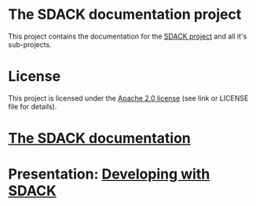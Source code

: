 # The SDACK documentation project

This project contains the documentation for the [SDACK project](https://github.com/esoco/sdack) and all it's sub-projects.

# License

This project is licensed under the [Apache 2.0 license]( http://www.apache.org/licenses/LICENSE-2.0) (see link or LICENSE file for details).  

# [The SDACK documentation](introduction.md)

# Presentation: [Developing with SDACK](https://docs.google.com/presentation/d/1-BfGyMiXnBi_1WsE0YUxv-KmmjlkFRUf81YZjimEOlo)